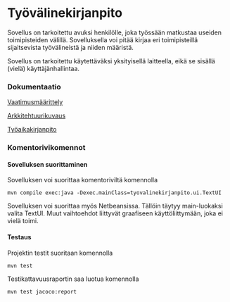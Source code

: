 # Työvälinekirjanpito

Sovellus on tarkoitettu avuksi henkilölle, joka työssään matkustaa useiden toimipisteiden välillä. Sovelluksella voi pitää kirjaa eri toimipisteillä sijaitsevista työvälineistä ja niiden määristä.

Sovellus on tarkoitettu käytettäväksi yksityisellä laitteella, eikä se sisällä (vielä) käyttäjänhallintaa.

### Dokumentaatio

[Vaatimusmäärittely](https://github.com/ejronty/ot_harjoitus/blob/master/dokumentaatio/vaatimusmaarittely.md)

[Arkkitehtuurikuvaus](https://github.com/ejronty/ot_harjoitus/blob/master/dokumentaatio/arkkitehtuuri.md)

[Työaikakirjanpito](https://github.com/ejronty/ot_harjoitus/blob/master/dokumentaatio/tuntikirjanpito.md)

### Komentorivikomennot
#### Sovelluksen suorittaminen
Sovelluksen voi suorittaa komentoriviltä komennolla

```
mvn compile exec:java -Dexec.mainClass=tyovalinekirjanpito.ui.TextUI
```

Sovelluksen voi suorittaa myös Netbeansissa. Tällöin täytyy main-luokaksi valita TextUI. Muut vaihtoehdot liittyvät graafiseen käyttöliittymään, joka ei vielä toimi.
#### Testaus
Projektin testit suoritaan komennolla

```
mvn test
``` 
Testikattavuusraportin saa luotua komennolla

```
mvn test jacoco:report
```
